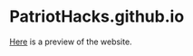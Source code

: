 # PatriotHacks.github.io
[Here](https://htmlpreview.github.io/?https://github.com/PatriotHacks/PatriotHacks.github.io/blob/master/index.html) is a preview of the website.
